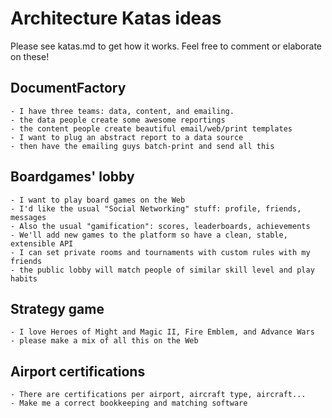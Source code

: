 # Architecture Katas ideas
Please see katas.md to get how it works.
Feel free to comment or elaborate on these!


## DocumentFactory
    - I have three teams: data, content, and emailing.
    - the data people create some awesome reportings
    - the content people create beautiful email/web/print templates
    - I want to plug an abstract report to a data source
    - then have the emailing guys batch-print and send all this

## Boardgames' lobby
    - I want to play board games on the Web
    - I'd like the usual "Social Networking" stuff: profile, friends, messages
    - Also the usual "gamification": scores, leaderboards, achievements
    - We'll add new games to the platform so have a clean, stable, extensible API
    - I can set private rooms and tournaments with custom rules with my friends
    - the public lobby will match people of similar skill level and play habits

## Strategy game
    - I love Heroes of Might and Magic II, Fire Emblem, and Advance Wars
    - please make a mix of all this on the Web

## Airport certifications
    - There are certifications per airport, aircraft type, aircraft...
    - Make me a correct bookkeeping and matching software

